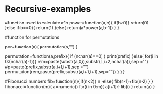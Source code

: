 # Recursive-examples
#function used to calculate a^b
power=function(a,b){
  if(b<0){
    return(0)
  }else if(b==0){
    return(1)
  }else{
    return(a*power(a,b-1))
  }
}

#function for permutations

per=function(a){
  permutation(a,"")
}

permutation=function(a,prefix){
  if (nchar(a)==0) {
    print(prefix)
  }else{
    for(i in 0:(nchar(a)-1)){
      rem=paste(substr(a,0,i),substr(a,i+2,nchar(a)),sep ="")
      #p=paste(prefix,substr(a,i+1,i+1),sep ="")
      permutation(rem,paste(prefix,substr(a,i+1,i+1),sep=""))
    }
  }
}

#Fibonacci numbers
fib=function(n){
  if(n<2){
    n
  }else{
    fib(n-1)+fib(n-2)
  }
}
fibonacci=function(m){
  a=numeric()
  for(i in 0:m){
    a[i+1]<-fib(i)
  }
  return(a)
}
